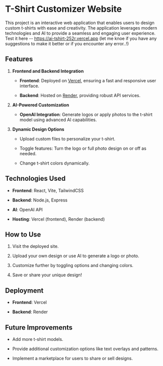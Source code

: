 T-Shirt Customizer Website
==========================

This project is an interactive web application that enables users to design custom t-shirts with ease and creativity. The application leverages modern technologies and AI to provide a seamless and engaging user experience.
Test it here -- https://ai-tshirt-252r.vercel.app (let me knoe if you have any suggestions to make it better or if you encounter any error..!)

Features
--------

1.  **Frontend and Backend Integration**

    -   **Frontend**: Deployed on [Vercel](https://vercel.com/), ensuring a fast and responsive user interface.

    -   **Backend**: Hosted on [Render](https://render.com/), providing robust API services.

2.  **AI-Powered Customization**

    -   **OpenAI Integration**: Generate logos or apply photos to the t-shirt model using advanced AI capabilities.

3.  **Dynamic Design Options**

    -   Upload custom files to personalize your t-shirt.

    -   Toggle features: Turn the logo or full photo design on or off as needed.

    -   Change t-shirt colors dynamically.

Technologies Used
-----------------

-   **Frontend**: React, Vite, TailwindCSS

-   **Backend**: Node.js, Express

-   **AI**: OpenAI API

-   **Hosting**: Vercel (frontend), Render (backend)

How to Use
----------

1.  Visit the deployed site.

2.  Upload your own design or use AI to generate a logo or photo.

3.  Customize further by toggling options and changing colors.

4.  Save or share your unique design!

Deployment
----------

-   **Frontend**: Vercel

-   **Backend**: Render

Future Improvements
-------------------

-   Add more t-shirt models.

-   Provide additional customization options like text overlays and patterns.

-   Implement a marketplace for users to share or sell designs.